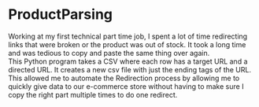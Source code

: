 # ProductParsing
Working at my first technical part time job, I spent a lot of time redirecting links that were broken or the product was out of stock. It took a long time and was tedious
to copy and paste the same thing over again.
</br>
This Python program takes a CSV where each row has a target URL and a directed URL. It creates a new csv file with just the ending tags of the URL. This allowed me to automate the Redirection process 
by allowing me to quickly give data to our e-commerce store without having to make sure I copy the right part multiple times to do one redirect.
